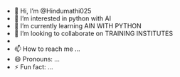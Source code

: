 - 👋 Hi, I’m @Hindumathi025
- 👀 I’m interested in python with AI
- 🌱 I’m currently learning AIN WITH PYTHON 
- 💞️ I’m looking to collaborate on TRAINING INSTITUTES
- 
- 📫 How to reach me ...
- 😄 Pronouns: ...
- ⚡ Fun fact: ...

<!---
Hindumathi025/Hindumathi025 is a ✨ special ✨ repository because its `README.md` (this file) appears on your GitHub profile.
You can click the Preview link to take a look at your changes.
--->
